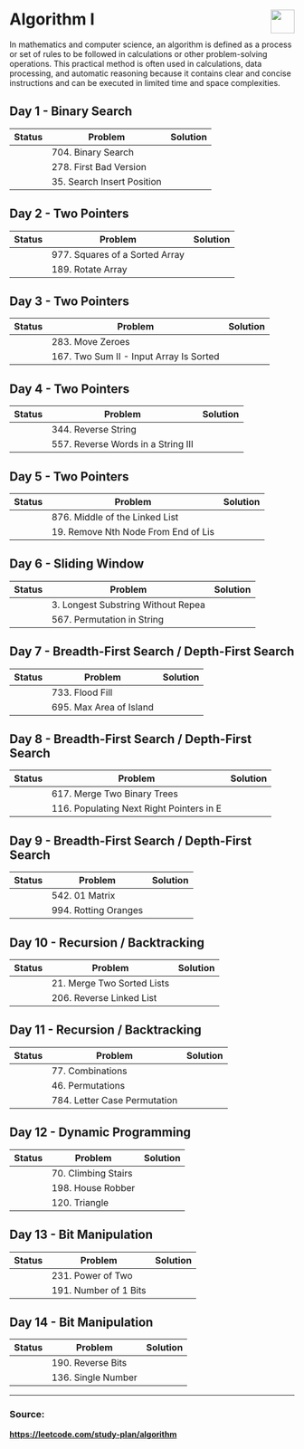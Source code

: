 <h1><img src="https://assets.leetcode.com/static_assets/others/algorithm_I.png" height="42" align="right">Algorithm I</h1>

In mathematics and computer science, an algorithm is defined as a process or set of rules to be followed in calculations or other problem-solving operations. This practical method is often used in calculations, data processing, and automatic reasoning because it contains clear and concise instructions and can be executed in limited time and space complexities.

## Day 1 - Binary Search

| Status | Problem | Solution |
|---|---|---|
|  | 704. Binary Search |  |
|  | 278. First Bad Version |  |
|  | 35. Search Insert Position |  |

## Day 2 - Two Pointers

| Status | Problem | Solution |
|---|---|---|
|  | 977. Squares of a Sorted Array |  |
|  | 189. Rotate Array |  |

## Day 3 - Two Pointers

| Status | Problem | Solution |
|---|---|---|
|  | 283. Move Zeroes |  |
|  | 167. Two Sum II - Input Array Is Sorted |  |

## Day 4 - Two Pointers

| Status | Problem | Solution |
|---|---|---|
|  | 344. Reverse String |  |
|  | 557. Reverse Words in a String III |  |

## Day 5 - Two Pointers

| Status | Problem | Solution |
|---|---|---|
|  | 876. Middle of the Linked List |  |
|  | 19. Remove Nth Node From End of Lis |  |

## Day 6 - Sliding Window

| Status | Problem | Solution |
|---|---|---|
|  | 3. Longest Substring Without Repea |  |
|  | 567. Permutation in String |  |

## Day 7 - Breadth-First Search / Depth-First Search

| Status | Problem | Solution |
|---|---|---|
|  | 733. Flood Fill |  |
|  | 695. Max Area of Island |  |

## Day 8 - Breadth-First Search / Depth-First Search

| Status | Problem | Solution |
|---|---|---|
|  | 617. Merge Two Binary Trees |  |
|  | 116. Populating Next Right Pointers in E |  |

## Day 9 - Breadth-First Search / Depth-First Search

| Status | Problem | Solution |
|---|---|---|
|  | 542. 01 Matrix |  |
|  | 994. Rotting Oranges |  |

## Day 10 - Recursion / Backtracking

| Status | Problem | Solution |
|---|---|---|
|  | 21. Merge Two Sorted Lists |  |
|  | 206. Reverse Linked List |  |

## Day 11 - Recursion / Backtracking

| Status | Problem | Solution |
|---|---|---|
|  | 77. Combinations |  |
|  | 46. Permutations |  |
|  | 784. Letter Case Permutation |  |

## Day 12 - Dynamic Programming

| Status | Problem | Solution |
|---|---|---|
|  | 70. Climbing Stairs |  |
|  | 198. House Robber |  |
|  | 120. Triangle |  |

## Day 13 - Bit Manipulation

| Status | Problem | Solution |
|---|---|---|
|  | 231. Power of Two |  |
|  | 191. Number of 1 Bits |  |

## Day 14 - Bit Manipulation

| Status | Problem | Solution |
|---|---|---|
|  | 190. Reverse Bits |  |
|  | 136. Single Number |  |

---

### Source:

**https://leetcode.com/study-plan/algorithm**